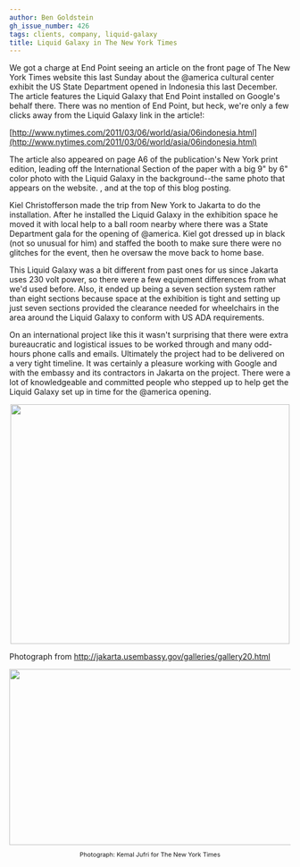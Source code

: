 ```yaml
---
author: Ben Goldstein
gh_issue_number: 426
tags: clients, company, liquid-galaxy
title: Liquid Galaxy in The New York Times
---
```


We got a charge at End Point seeing an article on the front page of The New York Times website this last Sunday about the @america cultural center exhibit the US State Department opened in Indonesia this last December.  The article features the Liquid Galaxy that End Point installed on Google's behalf there. There was no mention of End Point, but heck, we're only a few clicks away from the Liquid Galaxy link in the article!:

[http://www.nytimes.com/2011/03/06/world/asia/06indonesia.html](http://www.nytimes.com/2011/03/06/world/asia/06indonesia.html)

The article also appeared on page A6 of the publication's New York print edition, leading off the International Section of the paper with a big 9" by 6" color photo with the Liquid Galaxy in the background--the same photo that appears on the website.  , and at the top of this blog posting.

Kiel Christofferson made the trip from New York to Jakarta to do the installation. After he installed the Liquid Galaxy in the exhibition space he moved it with local help to a ball room nearby where there was a State Department gala for the opening of @america. Kiel got dressed up in black (not so unusual for him) and staffed the booth to make sure there were no glitches for the event, then he oversaw the move back to home base.

This Liquid Galaxy was a bit different from past ones for us since Jakarta uses 230 volt power, so there were a few equipment differences from what we'd used before. Also, it ended up being a seven section system rather than eight sections because space at the exhibition is tight and setting up just seven sections provided the clearance needed for wheelchairs in the area around the Liquid Galaxy to conform with US ADA requirements.

On an international project like this it wasn't surprising that there were extra bureaucratic and logistical issues to be worked through and many odd-hours phone calls and emails. Ultimately the project had to be delivered on a very tight timeline. It was certainly a pleasure working with Google and with the embassy and its contractors in Jakarta on the project. There were a lot of knowledgeable and committed people who stepped up to help get the Liquid Galaxy set up in time for the @america opening.

<a href="/blog/2011/03/09/liquid-galaxy-in-new-york-times/image-0.jpeg" onblur="try {parent.deselectBloggerImageGracefully();} catch(e) {}"><img alt="" border="0" src="/blog/2011/03/09/liquid-galaxy-in-new-york-times/image-0.jpeg" style="display: block; margin: 0px auto 10px; text-align: center; cursor: pointer; width: 500px; height: 429px;"/></a>

Photograph from http://jakarta.usembassy.gov/galleries/gallery20.html

<p><div style="text-align: center;"><a onblur="try {parent.deselectBloggerImageGracefully();} catch(e) {}" href="http://graphics8.nytimes.com/images/2011/03/06/world/INDONESIA/INDONESIA-articleLarge.jpg"><img style="display: block; margin: 0px auto 10px; text-align: center; cursor: pointer; width: 600px; height: 315px;" src="http://graphics8.nytimes.com/images/2011/03/06/world/INDONESIA/INDONESIA-articleLarge.jpg" alt="" border="0" /></a><span style="font-size:78%;">Photograph: Kemal Jufri for The New York Times<br /></span></div></p>
